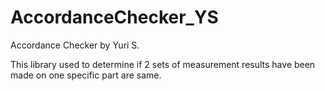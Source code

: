 # AccordanceChecker_YS
Accordance Checker by Yuri S.

This library used to determine if 2 sets of measurement results have been made on one specific part are same. 
